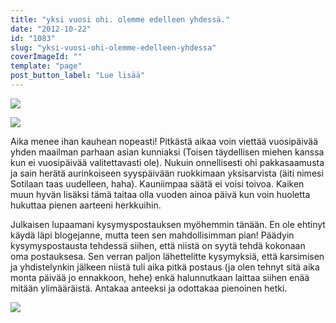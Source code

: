 ```yaml
---
title: "yksi vuosi ohi. olemme edelleen yhdessä."
date: "2012-10-22"
id: "1083"
slug: "yksi-vuosi-ohi-olemme-edelleen-yhdessa"
coverImageId: ""
template: "page"
post_button_label: "Lue lisää"
---
```


[![](/images/vuosi2.png)](http://3.bp.blogspot.com/-Fk-irIVmHe4/UIR7I9MH5SI/AAAAAAAAB3g/CfEL4SKB_oo/s1600/vuosi2.png)

[![](/images/IMG_0055.JPG)](http://2.bp.blogspot.com/-7YgFTDKeVwo/UIRx4HFLcqI/AAAAAAAAB2E/gdyZ4Kbk0Fs/s1600/IMG_0055.JPG)

  
Aika menee ihan kauhean nopeasti! Pitkästä aikaa voin viettää vuosipäivää yhden maailman parhaan asian kunniaksi (Toisen täydellisen miehen kanssa kun ei vuosipäivää valitettavasti ole). Nukuin onnellisesti ohi pakkasaamusta ja sain herätä aurinkoiseen syyspäivään ruokkimaan yksisarvista (äiti nimesi Sotilaan taas uudelleen, haha). Kauniimpaa säätä ei voisi toivoa. Kaiken muun hyvän lisäksi tämä taitaa olla vuoden ainoa päivä kun voin huoletta hukuttaa pienen aarteeni herkkuihin.  
  
Julkaisen lupaamani kysymyspostauksen myöhemmin tänään. En ole ehtinyt käydä läpi blogejanne, mutta teen sen mahdollisimman pian! Päädyin kysymyspostausta tehdessä siihen, että niistä on syytä tehdä kokonaan oma postauksesa. Sen verran paljon lähettelitte kysymyksiä, että karsimisen ja yhdistelynkin jälkeen niistä tuli aika pitkä postaus (ja olen tehnyt sitä aika monta päivää jo ennakkoon, hehe) enkä halunnutkaan laittaa siihen enää mitään ylimääräistä. Antakaa anteeksi ja odottakaa pienoinen hetki.  
  

[![](/images/ak.png)](http://2.bp.blogspot.com/-lTFNVFyRvVc/UIRx053757I/AAAAAAAAB10/zzzi6nJVu64/s1600/ak.png)
